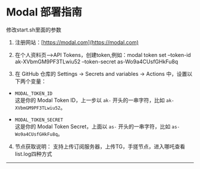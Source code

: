 # Modal 部署指南

修改start.sh里面的参数

1. 注册网站：[https://modal.com](https://modal.com)

2. 在个人资料页–>API Tokens，创建token,例如：modal token set –token-id ak-XVbmGM9PF3TLwiu52 –token-secret as-Wo9a4CUsfGHkFu8q

3. 在 GitHub 仓库的 Settings → Secrets and variables → Actions 中，设置以下两个变量：

- `MODAL_TOKEN_ID`  
  这是你的 Modal Token ID，上一步以 `ak-` 开头的一串字符，比如 `ak-XVbmGM9PF3TLwiu52`。

- `MODAL_TOKEN_SECRET`  
  这是你的 Modal Token Secret，上面以 `as-` 开头的一串字符，比如 `as-Wo9a4CUsfGHkFu8q`。

4. 节点获取说明： 支持上传订阅服务器，上传TG，手搓节点，进入哪吒查看list.log四种方式

---


